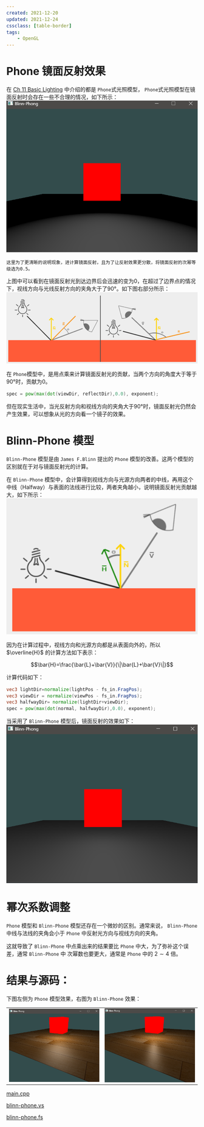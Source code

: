 ```yaml
---
created: 2021-12-20
updated: 2021-12-24
cssclass: [table-border]
tags:
    - OpenGL
---
```

# Phone 镜面反射效果

在  [Ch 11 Basic Lighting](Learn%20OpenGL%20-%20Ch%2011%20Basic%20Lighting.md) 中介绍的都是 `Phone`式光照模型， `Phone`式光照模型在镜面反射时会存在一些不合理的情况，如下所示：
![|500](assets/Learn%20OpenGL%20-%20Ch%2025%20Blinn-Phong/Untitled.png)

```ad-warning
这里为了更清晰的说明现象，进计算镜面反射，且为了让反射效果更分散，将镜面反射的次幂等级选为0.5。
```

上图中可以看到在镜面反射光到达边界后会迅速的变为0，在超过了边界点的情况下，视线方向与光线反射方向的夹角大于了90°。如下图右部分所示：
![|500](assets/Learn%20OpenGL%20-%20Ch%2025%20Blinn-Phong/Untitled%201.png)

在 `Phone`模型中，是用点乘来计算镜面反射光的贡献，当两个方向的角度大于等于90°时，贡献为0。

```glsl
spec = pow(max(dot(viewDir, reflectDir),0.0), exponent);
```

但在现实生活中，当光反射方向和视线方向的夹角大于90°时，镜面反射光仍然会产生效果，可以想象从光的方向看一个镜子的效果。

# Blinn-Phone 模型

`Blinn-Phone` 模型是由 `James F.Blinn` 提出的 `Phone` 模型的改善。这两个模型的区别就在于对与镜面反射光的计算。

在 `Blinn-Phone` 模型中，会计算得到视线方向与光源方向两者的中线，再用这个中线（Halfway）与表面的法线进行比较，两者夹角越小，说明镜面反射光贡献越大，如下所示：
![|500](assets/Learn%20OpenGL%20-%20Ch%2025%20Blinn-Phong/Untitled%202.png)

因为在计算过程中，视线方向和光源方向都是从表面向外的，所以 $\overline{H}$ 的计算方法如下表示：

$$\bar{H}=\frac{\bar{L}+\bar{V}}{\|\bar{L}+\bar{V}\|}$$

计算代码如下：

```glsl
vec3 lightDir=normalize(lightPos - fs_in.FragPos);
vec3 viewDir = normalize(viewPos - fs_in.FragPos);
vec3 halfwayDir= normalize(lightDir+viewDir);
spec = pow(max(dot(normal, halfwayDir),0.0), exponent);
```

当采用了 `Blinn-Phone` 模型后，镜面反射的效果如下：
![|500](assets/Learn%20OpenGL%20-%20Ch%2025%20Blinn-Phong/Untitled%203.png)

# 幂次系数调整

`Phone` 模型和 `Blinn-Phone` 模型还存在一个微妙的区别。通常来说， `Blinn-Phone` 中线与法线的夹角会小于 `Phone` 中反射光方向与视线方向的夹角。

这就导致了 `Blinn-Phone` 中点乘出来的结果要比 `Phone` 中大，为了弥补这个误差，通常 `Blinn-Phone` 中 次幂数也要更大，通常是 `Phone` 中的 $2 \sim 4$ 倍。

# 结果与源码：

下图左侧为 `Phone` 模型效果，右图为 `Blinn-Phone` 效果：

|                                                                |                                                                |
| -------------------------------------------------------------- | -------------------------------------------------------------- |
| ![](assets/Learn%20OpenGL%20-%20Ch%2025%20Blinn-Phong/Untitled%204.png) | ![](assets/Learn%20OpenGL%20-%20Ch%2025%20Blinn-Phong/Untitled%205.png) |

[main.cpp](https://raw.githubusercontent.com/xuejiaW/Study-Notes/master/LearnOpenGL_VSCode/src/23.Blinn-Phong/main.cpp)

[blinn-phone.vs](https://raw.githubusercontent.com/xuejiaW/Study-Notes/master/LearnOpenGL_VSCode/src/23.Blinn-Phong/blinn-phone.vs)

[blinn-phone.fs](https://raw.githubusercontent.com/xuejiaW/Study-Notes/master/LearnOpenGL_VSCode/src/23.Blinn-Phong/blinn-phone.fs)